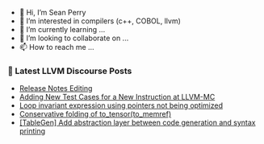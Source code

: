 - 👋 Hi, I’m Sean Perry
- 👀 I’m interested in compilers (c++, COBOL, llvm)
- 🌱 I’m currently learning ...
- 💞️ I’m looking to collaborate on ...
- 📫 How to reach me ...

<!---
s66perry/s66perry is a ✨ special ✨ repository because its `README.md` (this file) appears on your GitHub profile.
You can click the Preview link to take a look at your changes.
--->
### 📕 Latest LLVM Discourse Posts

<!-- DISCOURSE-LLVM:START -->
- [Release Notes Editing](https://discourse.llvm.org/t/release-notes-editing/67765#post_3)
- [Adding New Test Cases for a New Instruction at LLVM-MC](https://discourse.llvm.org/t/adding-new-test-cases-for-a-new-instruction-at-llvm-mc/67779#post_1)
- [Loop invariant expression using pointers not being optimized](https://discourse.llvm.org/t/loop-invariant-expression-using-pointers-not-being-optimized/67778#post_1)
- [Conservative folding of to_tensor&lpar;to_memref&rpar;](https://discourse.llvm.org/t/conservative-folding-of-to-tensor-to-memref/67777#post_1)
- [[TableGen] Add abstraction layer between code generation and syntax printing](https://discourse.llvm.org/t/tablegen-add-abstraction-layer-between-code-generation-and-syntax-printing/67654#post_2)
<!-- DISCOURSE-LLVM:END -->
